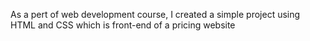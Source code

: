 As a pert of web development course, I created a simple project using HTML and CSS which is front-end of a pricing website
